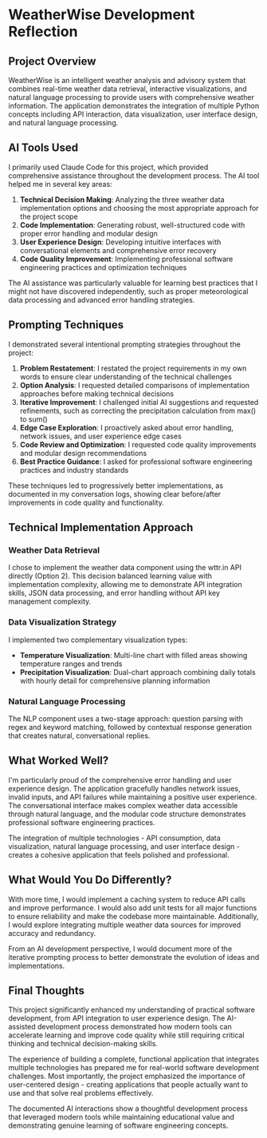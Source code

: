 # WeatherWise Development Reflection

## Project Overview
WeatherWise is an intelligent weather analysis and advisory system that combines real-time weather data retrieval, interactive visualizations, and natural language processing to provide users with comprehensive weather information. The application demonstrates the integration of multiple Python concepts including API interaction, data visualization, user interface design, and natural language processing.

## AI Tools Used
I primarily used Claude Code for this project, which provided comprehensive assistance throughout the development process. The AI tool helped me in several key areas:

1. **Technical Decision Making**: Analyzing the three weather data implementation options and choosing the most appropriate approach for the project scope
2. **Code Implementation**: Generating robust, well-structured code with proper error handling and modular design
3. **User Experience Design**: Developing intuitive interfaces with conversational elements and comprehensive error recovery
4. **Code Quality Improvement**: Implementing professional software engineering practices and optimization techniques

The AI assistance was particularly valuable for learning best practices that I might not have discovered independently, such as proper meteorological data processing and advanced error handling strategies.

## Prompting Techniques
I demonstrated several intentional prompting strategies throughout the project:

1. **Problem Restatement**: I restated the project requirements in my own words to ensure clear understanding of the technical challenges
2. **Option Analysis**: I requested detailed comparisons of implementation approaches before making technical decisions
3. **Iterative Improvement**: I challenged initial AI suggestions and requested refinements, such as correcting the precipitation calculation from max() to sum()
4. **Edge Case Exploration**: I proactively asked about error handling, network issues, and user experience edge cases
5. **Code Review and Optimization**: I requested code quality improvements and modular design recommendations
6. **Best Practice Guidance**: I asked for professional software engineering practices and industry standards

These techniques led to progressively better implementations, as documented in my conversation logs, showing clear before/after improvements in code quality and functionality.

## Technical Implementation Approach

### Weather Data Retrieval
I chose to implement the weather data component using the wttr.in API directly (Option 2). This decision balanced learning value with implementation complexity, allowing me to demonstrate API integration skills, JSON data processing, and error handling without API key management complexity.

### Data Visualization Strategy
I implemented two complementary visualization types:
- **Temperature Visualization**: Multi-line chart with filled areas showing temperature ranges and trends
- **Precipitation Visualization**: Dual-chart approach combining daily totals with hourly detail for comprehensive planning information

### Natural Language Processing
The NLP component uses a two-stage approach: question parsing with regex and keyword matching, followed by contextual response generation that creates natural, conversational replies.

## What Worked Well?
I'm particularly proud of the comprehensive error handling and user experience design. The application gracefully handles network issues, invalid inputs, and API failures while maintaining a positive user experience. The conversational interface makes complex weather data accessible through natural language, and the modular code structure demonstrates professional software engineering practices.

The integration of multiple technologies - API consumption, data visualization, natural language processing, and user interface design - creates a cohesive application that feels polished and professional.

## What Would You Do Differently?
With more time, I would implement a caching system to reduce API calls and improve performance. I would also add unit tests for all major functions to ensure reliability and make the codebase more maintainable. Additionally, I would explore integrating multiple weather data sources for improved accuracy and redundancy.

From an AI development perspective, I would document more of the iterative prompting process to better demonstrate the evolution of ideas and implementations.

## Final Thoughts
This project significantly enhanced my understanding of practical software development, from API integration to user experience design. The AI-assisted development process demonstrated how modern tools can accelerate learning and improve code quality while still requiring critical thinking and technical decision-making skills.

The experience of building a complete, functional application that integrates multiple technologies has prepared me for real-world software development challenges. Most importantly, the project emphasized the importance of user-centered design - creating applications that people actually want to use and that solve real problems effectively.

The documented AI interactions show a thoughtful development process that leveraged modern tools while maintaining educational value and demonstrating genuine learning of software engineering concepts.
